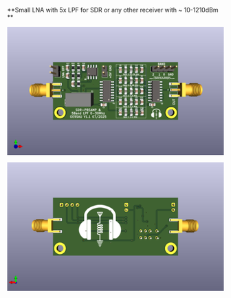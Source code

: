 **Small LNA with 5x LPF for SDR or any other receiver with ~ 10-1210dBm **

![SDR_PreAmp_Filter](SDR_PreAmp_Filter.png)

![SDR_PreAmp_Filter](SDR_PreAmp_Filter_back.png)


